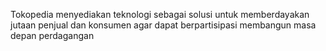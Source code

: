 Tokopedia menyediakan teknologi sebagai solusi untuk memberdayakan jutaan penjual dan konsumen agar dapat berpartisipasi membangun masa depan perdagangan